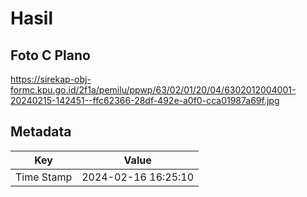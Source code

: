 # Hasil

## Foto C Plano

https://sirekap-obj-formc.kpu.go.id/2f1a/pemilu/ppwp/63/02/01/20/04/6302012004001-20240215-142451--ffc62366-28df-492e-a0f0-cca01987a69f.jpg


## Metadata

| Key        | Value               |
| ---------- | ------------------- |
| Time Stamp | 2024-02-16 16:25:10 |



